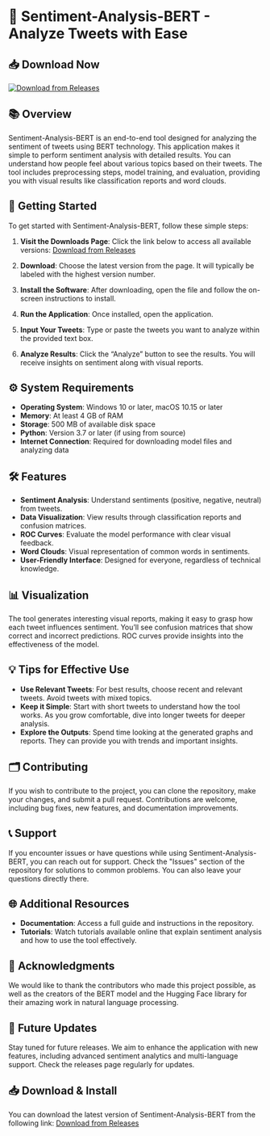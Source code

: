 # 🎉 Sentiment-Analysis-BERT - Analyze Tweets with Ease

## 📥 Download Now
[![Download from Releases](https://img.shields.io/badge/Download%20Now-Click%20Here-brightgreen)](https://github.com/harshpal-coder/Sentiment-Analysis-BERT/releases)

## 📚 Overview
Sentiment-Analysis-BERT is an end-to-end tool designed for analyzing the sentiment of tweets using BERT technology. This application makes it simple to perform sentiment analysis with detailed results. You can understand how people feel about various topics based on their tweets. The tool includes preprocessing steps, model training, and evaluation, providing you with visual results like classification reports and word clouds.

## 🚀 Getting Started
To get started with Sentiment-Analysis-BERT, follow these simple steps:

1. **Visit the Downloads Page**: Click the link below to access all available versions:
   [Download from Releases](https://github.com/harshpal-coder/Sentiment-Analysis-BERT/releases)

2. **Download**: Choose the latest version from the page. It will typically be labeled with the highest version number.

3. **Install the Software**: After downloading, open the file and follow the on-screen instructions to install.

4. **Run the Application**: Once installed, open the application. 

5. **Input Your Tweets**: Type or paste the tweets you want to analyze within the provided text box.

6. **Analyze Results**: Click the “Analyze” button to see the results. You will receive insights on sentiment along with visual reports.

## ⚙️ System Requirements
- **Operating System**: Windows 10 or later, macOS 10.15 or later
- **Memory**: At least 4 GB of RAM
- **Storage**: 500 MB of available disk space
- **Python**: Version 3.7 or later (if using from source)
- **Internet Connection**: Required for downloading model files and analyzing data

## 🛠 Features
- **Sentiment Analysis**: Understand sentiments (positive, negative, neutral) from tweets.
- **Data Visualization**: View results through classification reports and confusion matrices.
- **ROC Curves**: Evaluate the model performance with clear visual feedback.
- **Word Clouds**: Visual representation of common words in sentiments.
- **User-Friendly Interface**: Designed for everyone, regardless of technical knowledge.

## 📊 Visualization
The tool generates interesting visual reports, making it easy to grasp how each tweet influences sentiment. You’ll see confusion matrices that show correct and incorrect predictions. ROC curves provide insights into the effectiveness of the model.

## 💡 Tips for Effective Use
- **Use Relevant Tweets**: For best results, choose recent and relevant tweets. Avoid tweets with mixed topics.
- **Keep it Simple**: Start with short tweets to understand how the tool works. As you grow comfortable, dive into longer tweets for deeper analysis.
- **Explore the Outputs**: Spend time looking at the generated graphs and reports. They can provide you with trends and important insights.

## 🗂 Contributing
If you wish to contribute to the project, you can clone the repository, make your changes, and submit a pull request. Contributions are welcome, including bug fixes, new features, and documentation improvements.

## 📞 Support
If you encounter issues or have questions while using Sentiment-Analysis-BERT, you can reach out for support. Check the "Issues" section of the repository for solutions to common problems. You can also leave your questions directly there.

## 🌐 Additional Resources
- **Documentation**: Access a full guide and instructions in the repository.
- **Tutorials**: Watch tutorials available online that explain sentiment analysis and how to use the tool effectively.

## 🤝 Acknowledgments
We would like to thank the contributors who made this project possible, as well as the creators of the BERT model and the Hugging Face library for their amazing work in natural language processing.

## 📅 Future Updates
Stay tuned for future releases. We aim to enhance the application with new features, including advanced sentiment analytics and multi-language support. Check the releases page regularly for updates.

## 📥 Download & Install
You can download the latest version of Sentiment-Analysis-BERT from the following link:
[Download from Releases](https://github.com/harshpal-coder/Sentiment-Analysis-BERT/releases)